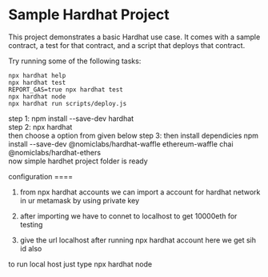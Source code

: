 # Sample Hardhat Project

This project demonstrates a basic Hardhat use case. It comes with a sample contract, a test for that contract, and a script that deploys that contract.

Try running some of the following tasks:

```shell
npx hardhat help
npx hardhat test
REPORT_GAS=true npx hardhat test
npx hardhat node
npx hardhat run scripts/deploy.js
```

step  1: npm install --save-dev hardhat        
step  2: npx hardhat   
          then choose a option from given below
step  3: then install dependicies 
          npm install --save-dev @nomiclabs/hardhat-waffle ethereum-waffle chai @nomiclabs/hardhat-ethers            
now simple hardhet project folder is ready 


configuration ====
1. from npx hardhat accounts we can import a account for hardhat network in ur metamask by using private key
2. after importing we have to connet to localhost to get 10000eth for testing 

3. give the url localhost after running  npx hardhat account here we get sih id also

to run local host just type npx hardhat node

             